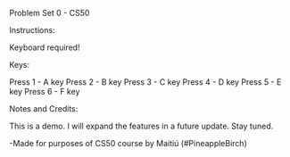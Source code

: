 Problem Set 0 - CS50

Instructions:

Keyboard required!

Keys:

Press 1 - A key
Press 2 - B key
Press 3 - C key
Press 4 - D key
Press 5 - E key
Press 6 - F key

Notes and Credits:

This is a demo. I will expand the features in a future update. Stay tuned.

   -Made for purposes of CS50 course by Maitiú (#PineappleBirch)
